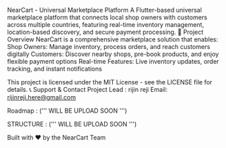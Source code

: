 NearCart - Universal Marketplace Platform
A Flutter-based universal marketplace platform that connects local shop owners with customers across multiple countries, featuring real-time inventory management, location-based discovery, and secure payment processing.
🚀 Project Overview
NearCart is a comprehensive marketplace solution that enables:
Shop Owners: Manage inventory, process orders, and reach customers digitally
Customers: Discover nearby shops, pre-book products, and enjoy flexible payment options
Real-time Features: Live inventory updates, order tracking, and instant notifications

This project is licensed under the MIT License - see the LICENSE file for details.
📞 Support & Contact
Project Lead : rijin reji
Email: rijinreji.here@gmail.com

Roadmap : ('''  WILL BE UPLOAD SOON ''')

STRUCTURE : ('''  WILL BE UPLOAD SOON ''')

Built with ❤️ by the NearCart Team
